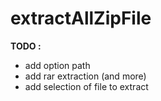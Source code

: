 # extractAllZipFile

**TODO :**
- add option path
- add rar extraction (and more)
- add selection of file to extract

